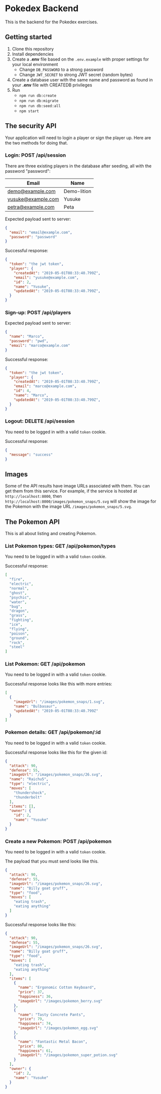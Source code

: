 # Pokedex Backend

This is the backend for the Pokedex exercises.

## Getting started

1. Clone this repository
2. Install dependencies
3. Create a **.env** file based on the `.env.example` with proper settings for 
   your local environment
   * Change `DB_PASSWORD` to a strong password
   * Change `JWT_SECRET` to strong JWT secret (random bytes)
4. Create a database user with the same name and password as found in your
   **.env** file with CREATEDB privileges
5. Run
   * `npm run db:create`
   * `npm run db:migrate`
   * `npm run db:seed:all`
   * `npm start`

## The security API

Your application will need to login a player or sign the player up. Here are the
two methods for doing that.

### Login: POST /api/session

There are three existing players in the database after seeding, all with the
password "password":

| Email              | Name        |
|--------------------|-------------|
| demo@example.com   | Demo-lition |
| yusuke@example.com | Yusuke      |
| petra@example.com  | Peta        |

Expected payload sent to server:

```json
{
  "email": "email@example.com",
  "password": "password"
}
```

Successful response:

```json
{
  "token": "the jwt token",
  "player": {
    "createdAt": "2019-05-01T08:33:40.799Z",
    "email": "yusuke@example.com",
    "id": 2,
    "name": "Yusuke",
    "updatedAt": "2019-05-01T08:33:40.799Z",
  }
}
```

### Sign-up: POST /api/players

Expected payload sent to server:

```json
{
  "name": "Marco",
  "password": "pwd",
  "email": "marco@example.com"
}
```

Successful response:

```json
{
  "token": "the jwt token",
  "player": {
    "createdAt": "2019-05-01T08:33:40.799Z",
    "email": "marco@example.com",
    "id": 4,
    "name": "Marco",
    "updatedAt": "2019-05-01T08:33:40.799Z",
  }
}
```

### Logout: DELETE /api/session

You need to be logged in with a valid `token` cookie.

Successful response:

```json
{
  "message": "success"
}
```

## Images

Some of the API results have image URLs associated with them. You can get them
from this service. For example, if the service is hosted at
`http://localhost:8000`, then `http://localhost:8000/images/pokemon_snaps/5.svg`
will show the image for the Pokemon with the image URL
`/images/pokemon_snaps/5.svg`.

## The Pokemon API

This is all about listing and creating Pokemon.

### List Pokemon types: GET /api/pokemon/types

You need to be logged in with a valid `token` cookie.

Successful response:

```json
[
  "fire",
  "electric",
  "normal",
  "ghost",
  "psychic",
  "water",
  "bug",
  "dragon",
  "grass",
  "fighting",
  "ice",
  "flying",
  "poison",
  "ground",
  "rock",
  "steel"
]
```

### List Pokemon: GET /api/pokemon

You need to be logged in with a valid `token` cookie.

Successful response looks like this with more entries:

```json
[
  {
    "imageUrl": "/images/pokemon_snaps/1.svg",
    "name": "Bulbasaur",
    "updatedAt": "2019-05-01T08:33:40.799Z"
  }
]
```

### Pokemon details: GET /api/pokemon/:id

You need to be logged in with a valid `token` cookie.

Successful response looks like this for the given id:

```json
{
  "attack": 90,
  "defense": 55,
  "imageUrl": "/images/pokemon_snaps/26.svg",
  "name": "Raichu5",
  "type": "electric",
  "moves": [
    "thundershock",
    "thunderbolt"
  ],
  "items": [],
  "owner": {
    "id": 2,
    "name": "Yusuke"
  }
}
```

### Create a new Pokemon: POST /api/pokemon

You need to be logged in with a valid `token` cookie.

The payload that you must send looks like this.

```json
{
  "attack": 90,
  "defense": 55,
  "imageUrl": "/images/pokemon_snaps/26.svg",
  "name": "Billy goat gruff",
  "type": "food",
  "moves": [
    "eating trash",
    "eating anything"
  ]
}
```

Successful response looks like this:

```json
{
  "attack": 90,
  "defense": 55,
  "imageUrl": "/images/pokemon_snaps/26.svg",
  "name": "Billy goat gruff",
  "type": "food",
  "moves": [
    "eating trash",
    "eating anything"
  ],
  "items": [
    {
      "name": "Ergonomic Cotton Keyboard",
      "price": 37,
      "happiness": 36,
      "imageUrl": "/images/pokemon_berry.svg"
    },
    {
      "name": "Tasty Concrete Pants",
      "price": 79,
      "happiness": 74,
      "imageUrl": "/images/pokemon_egg.svg"
    },
    {
      "name": "Fantastic Metal Bacon",
      "price": 80,
      "happiness": 61,
      "imageUrl": "/images/pokemon_super_potion.svg"
    }
  ],
  "owner": {
    "id": 2,
    "name": "Yusuke"
  }
}
```
